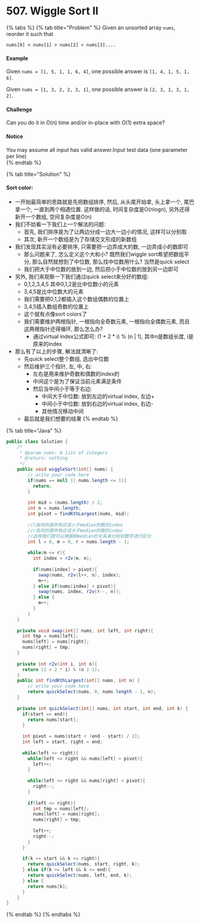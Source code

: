# 507. Wiggle Sort II

{% tabs %}
{% tab title="Problem" %}
Given an unsorted array `nums`, reorder it such that

```text
nums[0] < nums[1] > nums[2] < nums[3]....
```

#### Example

Given `nums = [1, 5, 1, 1, 6, 4]`, one possible answer is `[1, 4, 1, 5, 1, 6]`.

Given `nums = [1, 3, 2, 2, 3, 1]`, one possible answer is `[2, 3, 1, 3, 1, 2]`.

#### Challenge

Can you do it in O\(n\) time and/or in-place with O\(1\) extra space?

#### Notice

You may assume all input has valid answer.Input test data \(one parameter per line\)  
{% endtab %}

{% tab title="Solution" %}
#### Sort color:

* 一开始最简单的思路就是先把数组排序, 然后, 从头尾开始拿, 头上拿一个, 尾巴拿一个, 一直到两个相遇位置. 这样做的话, 时间复杂度是O\(nlogn\), 另外还得新开一个数组, 空间复杂度是O\(n\)
* 我们不妨看一下我们上一个解法的问题:
  * 首先, 我们排序是为了让两边分成一边大一边小的情况, 这样可以分别取
  * 其次, 新开一个数组是为了存储交叉形成的新数组
* 我们发现其实没有必要排序, 只需要把一边弄成大的数, 一边弄成小的数即可
  * 那么问题来了, 怎么定义这个大和小? 既然我们wiggle sort希望把数组平分, 那么自然就想到了中位数, 那么找中位数用什么? 当然是quick select
  * 我们把大于中位数的放到一边, 然后把小于中位数的放到另一边即可
* 另外, 我们来观察一下我们通过quick select来分好的数组:
  * 0,1,2,3,4,5 其中0,1,2是比中位数小的元素
  * 3,4,5是比中位数大的元素
  * 我们需要把0,1,2都插入这个数组偶数的位置上
  * 3,4,5插入数组奇数的位置上
  * 这个就有点像sort colors了
  * 我们需要维护两根指针, 一根指向全奇数元素, 一根指向全偶数元素, 而且这两根指针还得循环, 那么怎么办?
    * 通过virtual index公式即可: \(1 + 2 \* i\) % \(n \| 1\), 其中n是数组长度, i是原来的index
* 那么有了以上的步骤, 解法就清晰了:
  * 先quick select整个数组, 选出中位数
  * 然后维护三个指针, 左, 中, 右:
    * 左右是用来维护奇数和偶数的index的
    * 中间这个是为了保证当前元素满足条件
    * 然后当中间小于等于右边:
      * 中间大于中位数: 放到左边的virtual index, 左边+
      * 中间小于中位数: 放到右边的virtual index, 右边-
      * 其他情况移动中间
  * 最后就是我们想要的结果
{% endtab %}

{% tab title="Java" %}
```java
public class Solution {
    /*
     * @param nums: A list of integers
     * @return: nothing
     */
    public void wiggleSort(int[] nums) {
        // write your code here
        if(nums == null || nums.length <= 1){
          return;
        }
        
        int mid = (nums.length) / 2;
        int n = nums.length;
        int pivot = findKthLargest(nums, mid);
        
        //l指向的是所有应该小于median的数的index
        //r指向的是所有应该大于median的数的index
        //这样我们就可以根据和median的关系来分别对数字进行区分
        int l = 0, m = 0, r = nums.length - 1;
        
        while(m <= r){
          int index = r2v(m, n);
          
          if(nums[index] > pivot){
            swap(nums, r2v(l++, n), index);
            m++;
          } else if(nums[index] < pivot){
            swap(nums, index, r2v(r--, n));
          } else {
            m++;
          }
        }
    }
    
    private void swap(int[] nums, int left, int right){
      int tmp = nums[left];
      nums[left] = nums[right];
      nums[right] = tmp;
    }
    
    private int r2v(int i, int n){
      return (1 + 2 * i) % (n | 1);
    }
    public int findKthLargest(int[] nums, int n) {
        // write your code here 
        return quickSelect(nums, 0, nums.length - 1, n);
    }
    
    private int quickSelect(int[] nums, int start, int end, int k) {
      if(start == end){
        return nums[start];
      }
      
      int pivot = nums[start + (end - start) / 2];
      int left = start, right = end;
      
      while(left <= right){
        while(left <= right && nums[left] > pivot){
          left++;
        }
        
        while(left <= right && nums[right] < pivot){
          right--;
        }
        
        if(left <= right){
          int tmp = nums[left];
          nums[left] = nums[right];
          nums[right] = tmp;
          
          left++;
          right--;
        }
      }
      
      if(k >= start && k <= right){
        return quickSelect(nums, start, right, k);
      } else if(k >= left && k <= end){
        return quickSelect(nums, left, end, k);
      } else {
        return nums[k];
      }
    }
}
```
{% endtab %}
{% endtabs %}

